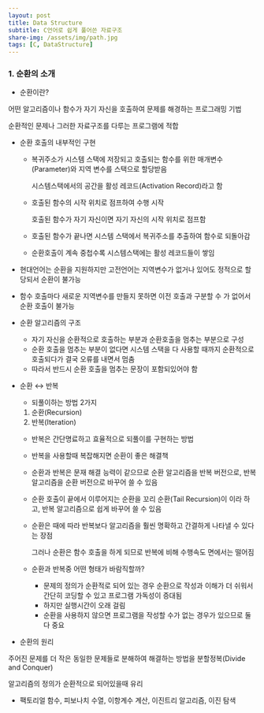 ```yaml
---
layout: post
title: Data Structure
subtitle: C언어로 쉽게 풀어쓴 자료구조
share-img: /assets/img/path.jpg
tags: [C, DataStructure]
---
```


### 1.   순환의 소개

- 순환이란?

어떤 알고리즘이나 함수가 자기 자신을 호출하여 문제를 해경하는 프로그래밍 기법

순환적인 문제나 그러한 자료구조를 다루는 프로그램에 적합

- 순환 호출의 내부적인 구현
    - 복귀주소가 시스템 스택에 저장되고 호출되는 함수를 위한 매개변수(Parameter)와 지역 변수를 스택으로 할당받음

        시스템스택에서의 공간을 활성 레코드(Activation Record)라고 함

    - 호출된 함수의 시작 위치로 점프하여 수행 시작

        호출된 함수가 자기 자신이면 자기 자신의 시작 위치로 점프함

    - 호출된 함수가 끝나면 시스템 스택에서 복귀주소를 추출하여 함수로 되돌아감
    - 순환호출이 계속 중첩수록 시스템스택에는 활성 레코드들이 쌓임

- 현대언어는 순환을 지원하지만 고전언어는 지역변수가 없거나 있어도 정적으로 할당되서 순환이 불가능
- 함수 호출마다 새로운 지역변수를 만들지 못하면 이전 호출과 구분할 수 가 없어서 순환 호출이 불가능

- 순환 알고리즘의 구조
    - 자기 자신을 순환적으로 호출하는 부분과 순환호출을 멈추는 부분으로 구성
    - 순환 호출을 멈추는 부분이 없다면 시스템 스택을 다 사용할 때까지 순환적으로 호출되다가 결국 오류를 내면서 멈춤
    - 따라서 반드시 순환 호출을 멈추는 문장이 포함되있어야 함

- 순환 ↔ 반복
    - 되풀이하는 방법 2가지
    1. 순환(Recursion)
    2. 반복(Iteration)
    - 반복은 간단명료하고 효율적으로 되풀이를 구현하는 방법
    - 반복을 사용할때 복잡해지면 순환이 좋은 해결책
    - 순환과 반복은 문재 해결 능력이 같으므로 순환 알고리즘을 반복 버전으로, 반복 알고리즘을 순환 버전으로 바꾸어 쓸 수 있음
    - 순환 호출이 끝에서 이루어지는 순환을 꼬리 순환(Tail Recursion)이 이라 하고, 반복 알고리즘으로 쉽게 바꾸어 쓸 수 있음
    - 순환은 때에 따라 반복보다 알고리즘을 훨씬 명확하고 간결하게 나타낼 수 있다는 장점

        그러나 순환은 함수 호출을 하게 되므로 반복에 비해 수행속도 면에서는 떨어짐

    - 순환과 반복중 어떤 형태가 바람직할까?
        - 문제의 정의가 순환적로 되어 있는 경우 순환으로 작성과 이해가 더 쉬워서 간단히 코딩할 수 있고 프로그램 가독성이 증대됨
        - 하지만 실행시간이 오래 걸림
        - 순환을 사용하지 않으면 프로그램을 작성할 수가 없는 경우가 있으므로 둘다 중요

- 순환의 원리

주어진 문제를 더 작은 동일한 문제들로 분해하여 해결하는 방법을 분할정복(Divide and Conquer)

알고리즘의 정의가 순환적으로 되어있을때 유리
  - 팩토리얼 함수, 피보나치 수열, 이항계수 계산, 이진트리 알고리즘, 이진 탐색
